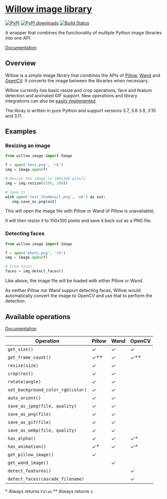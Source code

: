 # [Willow image library](https://pypi.org/project/Willow/)

[![PyPI](https://img.shields.io/pypi/v/Willow.svg)](https://pypi.org/project/Willow/)
[![PyPI downloads](https://img.shields.io/pypi/dm/Willow.svg)](https://pypi.org/project/Willow/)
[![Build Status](https://github.com/torchbox/Willow/workflows/CI/badge.svg)](https://github.com/wagtail/Willow/actions)

A wrapper that combines the functionality of multiple Python image libraries into one API.

[Documentation](https://willow.readthedocs.io/en/latest/index.html)

## Overview

Willow is a simple image library that combines the APIs of [Pillow](https://pillow.readthedocs.io/), [Wand](https://docs.wand-py.org) and [OpenCV](https://opencv.org/). 
It converts the image between the libraries when necessary.

Willow currently has basic resize and crop operations, face and feature detection and animated GIF support. 
New operations and library integrations can also be [easily implemented](https://willow.readthedocs.org/en/latest/guide/extend.html).

The libray is written in pure Python and support versions 3.7, 3.8 3.9, 3.10 and 3.11.

## Examples

### Resizing an image

```python
from willow.image import Image

f = open('test.png', 'rb')
img = Image.open(f)

# Resize the image to 100x100 pixels
img = img.resize((100, 100))

# Save it
with open('test_thumbnail.png', 'wb') as out:
   img.save_as_png(out)
```

This will open the image file with Pillow or Wand (if Pillow is unavailable).

It will then resize it to 100x100 pixels and save it back out as a PNG file.


### Detecting faces

```python
from willow.image import Image

f = open('photo.png', 'rb')
img = Image.open(f)

# Find faces
faces = img.detect_faces()
```

Like above, the image file will be loaded with either Pillow or Wand.

As neither Pillow nor Wand support detecting faces, Willow would automatically convert the image to OpenCV and use that to perform the detection.

## Available operations

[Documentation](https://willow.readthedocs.org/en/latest/reference.html#builtin-operations)

| Operation                         | Pillow | Wand | OpenCV |
|-----------------------------------|--------|------|--------|
| `get_size()`                      | ✓      | ✓    | ✓      |
| `get_frame_count()`               | ✓**    | ✓    | ✓**    |
| `resize(size)`                    | ✓      | ✓    |        |
| `crop(rect)`                      | ✓      | ✓    |        |
| `rotate(angle)`                   | ✓      | ✓    |        |
| `set_background_color_rgb(color)` | ✓      | ✓    |        |
| `auto_orient()`                   | ✓      | ✓    |        |
| `save_as_jpeg(file, quality)`     | ✓      | ✓    |        |
| `save_as_png(file)`               | ✓      | ✓    |        |
| `save_as_gif(file)`               | ✓      | ✓    |        |
| `save_as_webp(file, quality)`     | ✓      | ✓    |        |
| `has_alpha()`                     | ✓      | ✓    | ✓*     |
| `has_animation()`                 | ✓*     | ✓    | ✓*     |
| `get_pillow_image()`              | ✓      |      |        |
| `get_wand_image()`                |        | ✓    |        |
| `detect_features()`               |        |      | ✓      |
| `detect_faces(cascade_filename)`  |        |      | ✓      |

\* Always returns `False`
\** Always returns `1`
